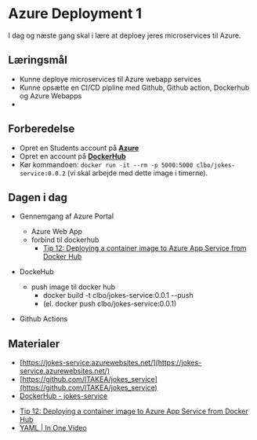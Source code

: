 # Azure Deployment 1
I dag og næste gang skal i lære at deploey jeres microservices til Azure.

## Læringsmål
* Kunne deploye microservices til Azure webapp services
* Kunne opsætte en CI/CD pipline med Github, Github action, Dockerhub og Azure Webapps
* 
## Forberedelse
* Opret en Students account på **[Azure](https://azure.microsoft.com/en-us/free/students/)**
* Opret en account på **[DockerHub](https://hub.docker.com/)**
* Kør kommandoen: `docker run -it --rm -p 5000:5000 clbo/jokes-service:0.0.2` 
    (vi skal arbejde med dette image i timerne).


## Dagen i dag
* Gennemgang af Azure Portal
    * Azure Web App
    * forbind til dockerhub 
        * [Tip 12: Deploying a container image to Azure App Service from Docker Hub](https://www.youtube.com/watch?v=_LNOg8kU4CE)
* DockeHub
    * push image til docker hub
        * docker build -t clbo/jokes-service:0.0.1 --push
        * (el. docker push clbo/jokes-service:0.0.1)

* Github Actions

## Materialer
* [https://jokes-service.azurewebsites.net/](https://jokes-service.azurewebsites.net/)
* [https://github.com/ITAKEA/jokes_service](https://github.com/ITAKEA/jokes_service)
* [DockerHub - jokes-service](https://hub.docker.com/r/clbo/joke-service)
<!-- * [Use persistent shared storage](https://learn.microsoft.com/en-us/azure/app-service/configure-custom-container?pivots=container-linux&tabs=debian#use-persistent-shared-storage) -->
* [Tip 12: Deploying a container image to Azure App Service from Docker Hub](https://www.youtube.com/watch?v=_LNOg8kU4CE)
* [YAML | In One Video](https://www.youtube.com/watch?v=cdLNKUoMc6c)